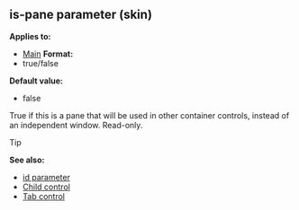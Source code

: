 ## is-pane parameter (skin)


**Applies to:**
+   [Main](/ref/skin/control/main.md) 
**Format:**
+   true/false

**Default value:**
+   false


True if this is a pane that will be used in other container
controls, instead of an independent window. Read-only.

> [!TIP] 
> **See also:**
> +   [id parameter](/ref/skin/param/id.md) 
> +   [Child control](/ref/skin/control/child.md) 
> +   [Tab control](/ref/skin/control/tab.md) 